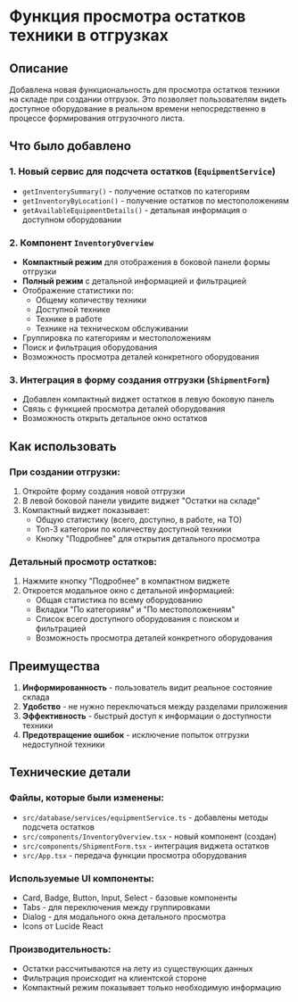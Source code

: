 # Функция просмотра остатков техники в отгрузках

## Описание
Добавлена новая функциональность для просмотра остатков техники на складе при создании отгрузок. Это позволяет пользователям видеть доступное оборудование в реальном времени непосредственно в процессе формирования отгрузочного листа.

## Что было добавлено

### 1. Новый сервис для подсчета остатков (`EquipmentService`)
- `getInventorySummary()` - получение остатков по категориям
- `getInventoryByLocation()` - получение остатков по местоположениям
- `getAvailableEquipmentDetails()` - детальная информация о доступном оборудовании

### 2. Компонент `InventoryOverview`
- **Компактный режим** для отображения в боковой панели формы отгрузки
- **Полный режим** с детальной информацией и фильтрацией
- Отображение статистики по:
  - Общему количеству техники
  - Доступной технике
  - Технике в работе
  - Технике на техническом обслуживании
- Группировка по категориям и местоположениям
- Поиск и фильтрация оборудования
- Возможность просмотра деталей конкретного оборудования

### 3. Интеграция в форму создания отгрузки (`ShipmentForm`)
- Добавлен компактный виджет остатков в левую боковую панель
- Связь с функцией просмотра деталей оборудования
- Возможность открыть детальное окно остатков

## Как использовать

### При создании отгрузки:
1. Откройте форму создания новой отгрузки
2. В левой боковой панели увидите виджет "Остатки на складе"
3. Компактный виджет показывает:
   - Общую статистику (всего, доступно, в работе, на ТО)
   - Топ-3 категории по количеству доступной техники
   - Кнопку "Подробнее" для открытия детального просмотра

### Детальный просмотр остатков:
1. Нажмите кнопку "Подробнее" в компактном виджете
2. Откроется модальное окно с детальной информацией:
   - Общая статистика по всему оборудованию
   - Вкладки "По категориям" и "По местоположениям"
   - Список всего доступного оборудования с поиском и фильтрацией
   - Возможность просмотра деталей конкретного оборудования

## Преимущества

1. **Информированность** - пользователь видит реальное состояние склада
2. **Удобство** - не нужно переключаться между разделами приложения
3. **Эффективность** - быстрый доступ к информации о доступности техники
4. **Предотвращение ошибок** - исключение попыток отгрузки недоступной техники

## Технические детали

### Файлы, которые были изменены:
- `src/database/services/equipmentService.ts` - добавлены методы подсчета остатков
- `src/components/InventoryOverview.tsx` - новый компонент (создан)
- `src/components/ShipmentForm.tsx` - интеграция виджета остатков
- `src/App.tsx` - передача функции просмотра оборудования

### Используемые UI компоненты:
- Card, Badge, Button, Input, Select - базовые компоненты
- Tabs - для переключения между группировками
- Dialog - для модального окна детального просмотра
- Icons от Lucide React

### Производительность:
- Остатки рассчитываются на лету из существующих данных
- Фильтрация происходит на клиентской стороне
- Компактный режим показывает только необходимую информацию
